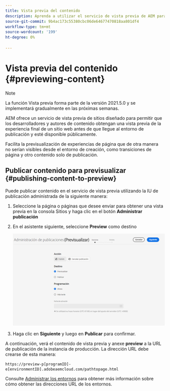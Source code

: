 ```yaml
---
title: Vista previa del contenido
description: Aprenda a utilizar el servicio de vista previa de AEM para obtener una vista previa del contenido antes de publicarlo.
source-git-commit: 9b4ac173c55380cbc06de64677470818aa801df4
workflow-type: tm+mt
source-wordcount: '199'
ht-degree: 0%

---
```



# Vista previa del contenido {#previewing-content}

>[!NOTE]
>
>La función Vista previa forma parte de la versión 2021.5.0 y se implementará gradualmente en las próximas semanas.

AEM ofrece un servicio de vista previa de sitios diseñado para permitir que los desarrolladores y autores de contenido obtengan una vista previa de la experiencia final de un sitio web antes de que llegue al entorno de publicación y esté disponible públicamente.

Facilita la previsualización de experiencias de página que de otra manera no serían visibles desde el entorno de creación, como transiciones de página y otro contenido solo de publicación.

## Publicar contenido para previsualizar {#publishing-content-to-preview}

Puede publicar contenido en el servicio de vista previa utilizando la IU de publicación administrada de la siguiente manera:

1. Seleccione la página o páginas que desee enviar para obtener una vista previa en la consola Sitios y haga clic en el botón **Administrar publicación**
1. En el asistente siguiente, seleccione **Preview** como destino

   ![publicación gestionada](/help/sites-cloud/authoring/assets/previewmanagedpublication.png)

1. Haga clic en **Siguiente** y luego en **Publicar** para confirmar.

A continuación, verá el contenido de vista previa y anexe **preview** a la URL de publicación de la instancia de producción. La dirección URL debe crearse de esta manera:

```
https://preview-p[programID]-e[environmentID].adobeaemcloud.com/pathtopage.html
```

Consulte [Administrar los entornos](https://experienceleague.adobe.com/docs/experience-manager-cloud-manager/using/how-to-use/manage-your-environment.html?lang=en) para obtener más información sobre cómo obtener las direcciones URL de los entornos.

